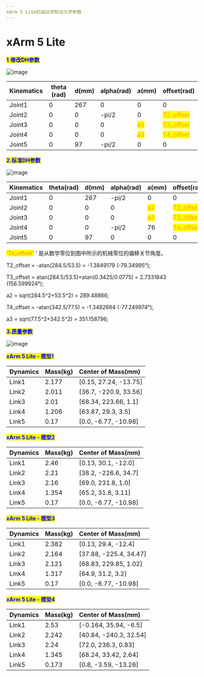 ```yaml
---
xArm 5 Lite的运动学和动力学参数
---
```


# xArm 5 Lite

<mark style="color:blue;">**1.修改DH参数**</mark>

![image](https://github.com/xArm-Developer/ufactory_docs/blob/main/support_articles/.gitbook/assets/image%20(39).png)

| Kinematics | theta (rad) | d(mm) | alpha(rad) | a(mm) | offset(rad) |
| ---------- | ----------- | ----- | ---------- | ----- | ----------- |
| Joint1     | 0           | 267   | 0          | 0     | 0           |
| Joint2     | 0           | 0     | -pi/2      | 0     | <mark style="color:orange;">T2_offset</mark>   |
| Joint3     | 0           | 0     | 0          | <mark style="color:orange;">a2</mark>    | <mark style="color:orange;">T3_offset</mark>   |
| Joint4     | 0           | 0     | 0          | <mark style="color:orange;">a3</mark>    | <mark style="color:orange;">T4_offset</mark>   |
| Joint5     | 0           | 97    | -pi/2      | 0     | 0           |

<mark style="color:blue;">**2.标准DH参数**</mark>

![image](https://github.com/xArm-Developer/ufactory_docs/blob/main/support_articles/.gitbook/assets/image%20(40).png)

| Kinematics | theta(rad) | d(mm) | alpha(rad) | a(mm) | offset(rad) |
| :--------- | :--------- | :---- | :--------- | :---- | :---------- |
| Joint1     | 0          | 267   | -pi/2      | 0     | 0           |
| Joint2     | 0          | 0     | 0          |<mark style="color:orange;">a2</mark>   | <mark style="color:orange;">T2_offset</mark>  |
| Joint3     | 0          | 0     | 0          |<mark style="color:orange;">a3</mark>    | <mark style="color:orange;">T3_offset</mark>   |
| Joint4     | 0          | 0     | -pi/2      | 76    | <mark style="color:orange;">T4_offset</mark>   |
| Joint5     | 0          | 97    | 0          | 0     | 0           |

<mark style="color:orange;">**‘Tx\_offset’**</mark> ' 是从数学零位到图中所示的机械零位的偏移关节角度。

T2_offset = -atan(284.5/53.5) = -1.3849179 (-79.34995°);

T3_offset = atan(284.5/53.5)+atan(0.3425/0.0775) = 2.7331843 (156.599924°);

a2 = sqrt(284.5^2+53.5^2) = 289.48866;

T4_offset = -atan(342.5/77.5) = -1.3482664 (-77.249974°);

a3 = sqrt(77.5^2+342.5^2) = 351.158796;


<mark style="color:blue;">**3.质量参数**</mark>


![image](https://github.com/xArm-Developer/ufactory_docs/blob/main/support_articles/.gitbook/assets/image%20(41).png)

<mark style="color:blue;">**xArm 5 Lite - 模型1**</mark>

| Dynamics | Mass(kg) | Center of Mass(mm)    |
| :------- | :------- | :-------------------- |
| Link1    | 2.177    | [0.15, 27.24, -13.75] |
| Link2    | 2.011    | [36.7, -220.9, 33.56] |
| Link3    | 2.01     | [68.34, 223.66, 1.1]  |
| Link4    | 1.206    | [63.87, 29.3, 3.5]    |
| Link5    | 0.17     | [0.0, -6.77, -10.98]  |

<mark style="color:blue;">**xArm 5 Lite - 模型2**</mark>

| Dynamics | Mass(kg) | Center of Mass(mm)   |
| :------- | :------- | :------------------- |
| Link1    | 2.46     | [0.13, 30.1, -12.0]  |
| Link2    | 2.21     | [38.2, -226.6, 34.7] |
| Link3    | 2.16     | [69.0, 231.8, 1.0]   |
| Link4    | 1.354    | [65.2, 31.8, 3.11]   |
| Link5    | 0.17     | [0.0, -6.77, -10.98] |

<mark style="color:blue;">**xArm 5 Lite - 模型3**</mark>

| Dynamics | Mass(kg) | Center of Mass(mm)     |
| :------- | :------- | :--------------------- |
| Link1    | 2.382    | [0.13, 29.4, -12.4]    |
| Link2    | 2.164    | [37.88, -225.4, 34.47] |
| Link3    | 2.121    | [68.83, 229.85, 1.02]  |
| Link4    | 1.317    | [64.9, 31.2, 3.2]      |
| Link5    | 0.17     | [0.0, -6.77, -10.98]   |

<mark style="color:blue;">**xArm 5 Lite - 模型4**</mark>

| Dynamics | Mass(kg) | Center of Mass(mm)     |
| :------- | :------- | :--------------------- |
| Link1    | 2.53     | [-0.164, 35.94, -6.5]  |
| Link2    | 2.242    | [40.84, -240.3, 32.54] |
| Link3    | 2.24     | [72.0, 236.3, 0.83]    |
| Link4    | 1.345    | [68.24, 33.42, 2.64]   |
| Link5    | 0.173    | [0.8, -3.59, -13.26]   |
